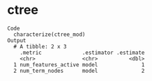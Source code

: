 # ctree

    Code
      characterize(ctree_mod)
    Output
      # A tibble: 2 x 3
        .metric             .estimator .estimate
        <chr>               <chr>          <dbl>
      1 num_features_active model              1
      2 num_term_nodes      model              2

